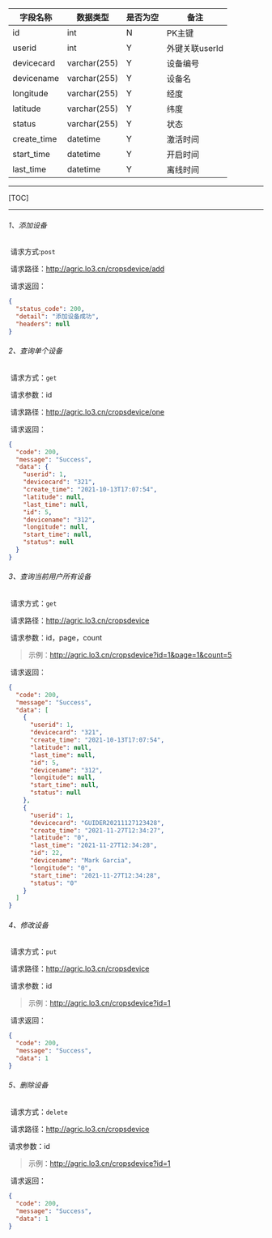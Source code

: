 | 字段名称    | 数据类型     | 是否为空 | 备注           |
| ----------- | ------------ | -------- | -------------- |
| id          | int          | N        | PK主键         |
| userid      | int          | Y        | 外键关联userId |
| devicecard  | varchar(255) | Y        | 设备编号       |
| devicename  | varchar(255) | Y        | 设备名         |
| longitude   | varchar(255) | Y        | 经度           |
| latitude    | varchar(255) | Y        | 纬度           |
| status      | varchar(255) | Y        | 状态           |
| create_time | datetime     | Y        | 激活时间       |
| start_time  | datetime     | Y        | 开启时间       |
| last_time   | datetime     | Y        | 离线时间       |

---

[TOC]

---

###### 1、添加设备

​	请求方式:`post`

​	请求路径：http://agric.lo3.cn/cropsdevice/add

​	请求返回：

```json
{
  "status_code": 200,
  "detail": "添加设备成功",
  "headers": null
}
```



###### 2、查询单个设备

​	请求方式：`get`

​	请求参数：id

​	请求路径：http://agric.lo3.cn/cropsdevice/one

​	请求返回：

```json
{
  "code": 200,
  "message": "Success",
  "data": {
    "userid": 1,
    "devicecard": "321",
    "create_time": "2021-10-13T17:07:54",
    "latitude": null,
    "last_time": null,
    "id": 5,
    "devicename": "312",
    "longitude": null,
    "start_time": null,
    "status": null
  }
}
```



###### 3、查询当前用户所有设备

​	请求方式：`get`

​	请求路径：http://agric.lo3.cn/cropsdevice

​	请求参数：id，page，count

>示例：http://agric.lo3.cn/cropsdevice?id=1&page=1&count=5

​	请求返回：

```json
{
  "code": 200,
  "message": "Success",
  "data": [
    {
      "userid": 1,
      "devicecard": "321",
      "create_time": "2021-10-13T17:07:54",
      "latitude": null,
      "last_time": null,
      "id": 5,
      "devicename": "312",
      "longitude": null,
      "start_time": null,
      "status": null
    },
    {
      "userid": 1,
      "devicecard": "GUIDER20211127123428",
      "create_time": "2021-11-27T12:34:27",
      "latitude": "0",
      "last_time": "2021-11-27T12:34:28",
      "id": 22,
      "devicename": "Mark Garcia",
      "longitude": "0",
      "start_time": "2021-11-27T12:34:28",
      "status": "0"
    }
  ]
}
```



###### 4、修改设备

​	请求方式：`put`

​	请求路径：http://agric.lo3.cn/cropsdevice

​	请求参数：id

> 示例：http://agric.lo3.cn/cropsdevice?id=1

​	请求返回：

```json
{
  "code": 200,
  "message": "Success",
  "data": 1
}
```



###### 5、删除设备

​	请求方式：`delete`

​	请求路径：http://agric.lo3.cn/cropsdevice

请求参数：id

> 示例：http://agric.lo3.cn/cropsdevice?id=1

​	请求返回：

```json
{
  "code": 200,
  "message": "Success",
  "data": 1
}
```

